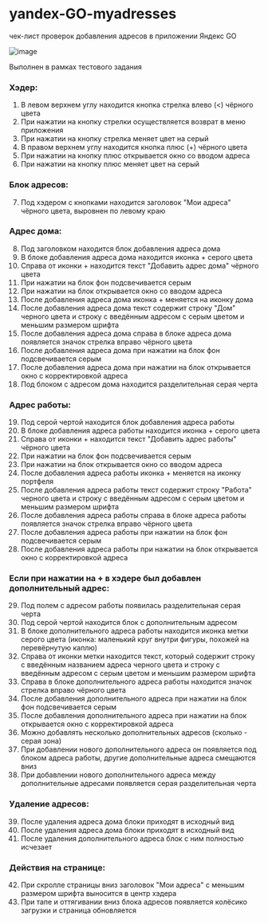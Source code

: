 # yandex-GO-myadresses
чек-лист проверок добавления адресов в приложении Яндекс GO

![image](https://github.com/janekomarovskaja/yandex-GO-myadresses/assets/138881802/b64e6cd5-35df-4051-a4ba-b4a5eb1b6300)

Выполнен в рамках тестового задания

### Хэдер:
1. В левом верхнем углу находится кнопка стрелка влево (<) чёрного цвета
2. При нажатии на кнопку стрелки осуществляется возврат в меню приложения
3. При нажатии на кнопку стрелка меняет цвет на серый
4. В правом верхнем углу находится кнопка плюс (+) чёрного цвета
5. При нажатии на кнопку плюс открывается окно со вводом адреса
6. При нажатии на кнопку плюс меняет цвет на серый

### Блок адресов:
7. Под хэдером с кнопками находится заголовок "Мои адреса" чёрного цвета, выровнен по левому краю

### Адрес дома:
8. Под заголовком находится блок добавления адреса дома
9. В блоке добавления адреса дома находится иконка + серого цвета
10. Справа от иконки + находится текст "Добавить адрес дома" чёрного цвета
11. При нажатии на блок фон подсвечивается серым
12. При нажатии на блок открывается окно со вводом адреса
13. После добавления адреса дома иконка + меняется на иконку дома
14. После добавления адреса дома текст содержит строку "Дом" черного цвета и строку с введённым адресом с серым цветом и меньшим размером шрифта 
15. После добавления адреса дома справа в блоке адреса дома появляется значок стрелка вправо чёрного цвета
16. После добавления адреса дома при нажатии на блок фон подсвечивается серым
17. После добавления адреса дома при нажатии на блок открывается окно с корректировкой адреса
18. Под блоком с адресом дома находится разделительная серая черта

### Адрес работы:
19. Под серой чертой находится блок добавления адреса работы
20. В блоке добавления адреса работы находится иконка + серого цвета
21. Справа от иконки + находится текст "Добавить адрес работы" чёрного цвета
22. При нажатии на блок фон подсвечивается серым
23. При нажатии на блок открывается окно со вводом адреса
24. После добавления адреса работы иконка + меняется на иконку портфеля
25. После добавления адреса работы текст содержит строку "Работа" черного цвета и строку с введённым адресом с серым цветом и меньшим размером шрифта 
26. После добавления адреса работы справа в блоке адреса работы появляется значок стрелка вправо чёрного цвета
27. После добавления адреса работы при нажатии на блок фон подсвечивается серым
28. После добавления адреса работы при нажатии на блок открывается окно с корректировкой адреса

### Если при нажатии на + в хэдере был добавлен дополнительный адрес:
29. Под полем с адресом работы появилась разделительная серая черта
30. Под серой чертой находится блок с дополнительным адресом
31. В блоке дополнительного адреса работы находится иконка метки серого цвета (иконка: маленький круг внутри фигуры, похожей на перевёрнутую каплю)
32. Справа от иконки метки находится текст, который содержит строку с введённым названием адреса черного цвета и строку с введённым адресом с серым цветом и меньшим размером шрифта 
33. Справа в блоке дополнительного адреса работы находится значок стрелка вправо чёрного цвета
34. После добавления дополнительного адреса при нажатии на блок фон подсвечивается серым
35. После добавления дополнительного адреса при нажатии на блок открывается окно с корректировкой адреса
36. Можно добавлять несколько дополнительных адресов (сколько - серая зона)
37. При добавлении нового дополнительного адреса он появляется под блоком адреса работы, другие дополнительные адреса смещаются вниз
38. При добавлении нового дополнительного адреса между дополнительные адресами появляется серая разделительная черта

### Удаление адресов: 
39. После удаления адреса дома блоки приходят в исходный вид
40. После удаления адреса дома блоки приходят в исходный вид
41. После удаления дополнительного адреса блок с ним полностью исчезает

### Действия на странице:
42. При скролле страницы вниз заголовок "Мои адреса" с меньшим размером шрифта выносится в центр хэдера 
43. При тапе и оттягивании вниз блока адресов появляется колёсико загрузки и страница обновляется
